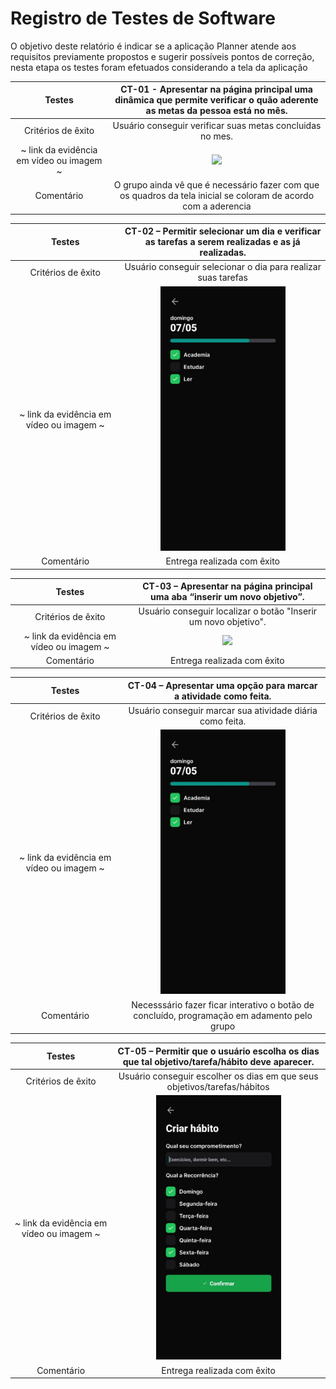 # Registro de Testes de Software

O objetivo deste relatório é indicar se a aplicação Planner atende aos requisitos previamente propostos e sugerir possíveis pontos de correção, nesta etapa os testes foram efetuados considerando a tela da aplicação 


| Testes 	| **CT-01 - Apresentar na página principal uma dinâmica que permite verificar o quão aderente as metas da pessoa está no mês.** |
|:---:	|:---:	| 
| Critérios de êxito | Usuário conseguir verificar suas metas concluidas no mes. |
| ~ link da evidência em vídeo ou imagem ~ |  <img width="200px" src="https://user-images.githubusercontent.com/103972585/228393668-a05cc74e-a5b0-4096-8f01-dda67c617766.gif"/>
| Comentário | O grupo ainda vê que é necessário fazer com que os quadros da tela inicial se coloram de acordo com a aderencia  |

| Testes 	| **CT-02 – Permitir selecionar um dia e verificar as tarefas a serem realizadas e as já realizadas.** |
|:---:	|:---:	| 
| Critérios de êxito | Usuário conseguir selecionar o dia para realizar suas tarefas |
| ~ link da evidência em vídeo ou imagem ~ |  <img width="200px" src="https://github.com/ICEI-PUC-Minas-PMV-ADS/pmv-ads-2023-1-e3-proj-mov-t5-planner/blob/main/docs/img/acompanhamento.jpeg"/>
| Comentário | Entrega realizada com êxito  |


| Testes 	| **CT-03 – Apresentar na página principal uma aba “inserir um novo objetivo”.** |
|:---:	|:---:	| 
| Critérios de êxito | Usuário conseguir localizar o botão "Inserir um novo objetivo". |
| ~ link da evidência em vídeo ou imagem ~  | <img width="200px" src="https://user-images.githubusercontent.com/103972585/228393668-a05cc74e-a5b0-4096-8f01-dda67c617766.gif"/>
| Comentário | Entrega realizada com êxito  |

| Testes 	| **CT-04 – Apresentar uma opção para marcar a atividade como feita.** |
|:---:	|:---:	| 
| Critérios de êxito | Usuário conseguir marcar sua atividade diária como feita. |
| ~ link da evidência em vídeo ou imagem ~ | <img width="200px" src="https://github.com/ICEI-PUC-Minas-PMV-ADS/pmv-ads-2023-1-e3-proj-mov-t5-planner/blob/main/docs/img/acompanhamento.jpeg"/>
| Comentário | Necesssário fazer ficar interativo o botão de concluído, programação em adamento pelo grupo  |


| Testes 	| **CT-05 – Permitir que o usuário escolha os dias que tal objetivo/tarefa/hábito deve aparecer.** |
|:---:	|:---:	| 
| Critérios de êxito | Usuário conseguir escolher os dias em que seus objetivos/tarefas/hábitos |
| ~ link da evidência em vídeo ou imagem ~ | <img width="200px" src="https://github.com/ICEI-PUC-Minas-PMV-ADS/pmv-ads-2023-1-e3-proj-mov-t5-planner/blob/main/docs/img/criar%20habito.jpeg"/>
| Comentário | Entrega realizada com êxito  |
